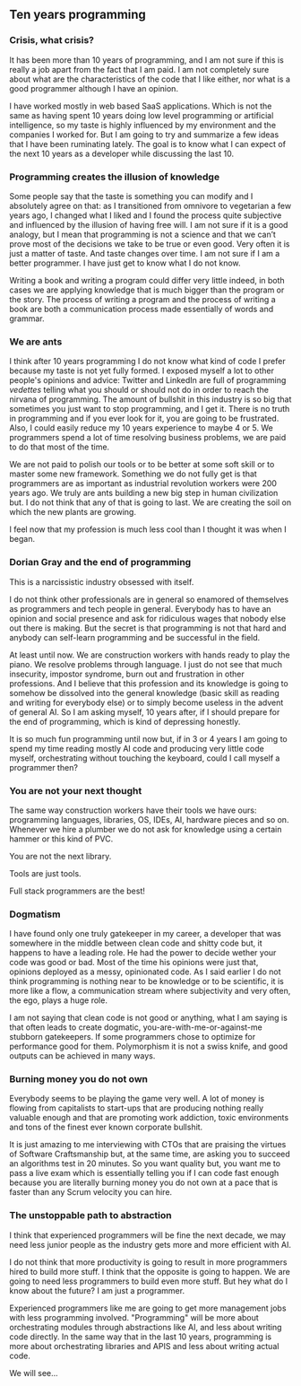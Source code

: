 ## Ten years programming

### Crisis, what crisis?

It has been more than 10 years of programming, and I am not sure if this is really a job apart from the fact that I am paid. I am not completely sure about what are the characteristics of the code that I like either, nor what is a good programmer although I have an opinion. 

I have worked mostly in web based SaaS applications. Which is not the same as having spent 10 years doing low level programming or artificial intelligence, so my taste is highly influenced by my environment and the companies I worked for. But I am going to try and summarize a few ideas that I have been ruminating  lately. The goal is to know what I can expect of the next 10 years as a developer while discussing the last 10.

### Programming creates the illusion of knowledge

Some people say that the taste is something you can modify and I absolutely agree on that: as I transitioned from omnivore to vegetarian a few years ago, I changed what I liked and I found the process quite subjective and influenced by the illusion of having free will. I am not sure if it is a good  analogy, but I mean that programming is not a science and that we can’t prove most of the decisions we take to be true or even good. Very often it is just a matter of taste. And taste changes over time. I am not sure if I am a better programmer. I have just get to know what I do not know.

Writing a book and writing a program could differ very little indeed, in both cases we are applying knowledge that is much bigger than the program or the story. The process of writing a program and the process of writing a book are both a communication process made essentially of words and grammar.

### We are ants

I think after 10 years programming I do not know what kind of code I prefer because my taste is not yet fully formed. I exposed myself a lot to other people's opinions and advice: Twitter and LinkedIn are full of programming _vedettes_ telling what you should or should not do in order to reach the nirvana of programming. The amount of bullshit in this industry is so big that sometimes you just want to stop programming, and I get it. There is no truth in programming and if you ever look for it, you are going to be frustrated. Also, I could easily reduce my 10 years experience to maybe 4 or 5. We programmers spend a lot of time resolving business problems, we are paid to do that most of the time. 

We are not paid to polish our tools or to be better at some soft skill or to master some new framework. Something we do not fully get is that programmers are  as important as industrial revolution workers were 200 years ago. We truly are ants building a new big step in human civilization but. I do not think that any of that is going to last. We are creating the soil on which the 
new plants are growing.

I feel now that my profession is much less cool than I thought it was when I began.

### Dorian Gray and the end of programming

This is a narcissistic industry obsessed with itself.  

I do not think other professionals are in general so enamored of themselves as programmers and tech people in general. Everybody has to have an opinion and social presence and ask for ridiculous wages that nobody else out there is making. But the secret is that programming is not that hard and anybody can self-learn programming and be successful in the field. 

At least until now. We are construction workers with hands ready to play the piano. We resolve problems through language. I just do not see that much insecurity, impostor syndrome, burn out and frustration in other professions. And I believe that this profession and its knowledge is going to somehow be dissolved into the general knowledge (basic skill as reading and writing for everybody else) or to simply become useless in the advent of general AI. So I am asking myself, 10 years after, if I should prepare for the end of programming, which is kind of depressing honestly. 

It is so much fun programming until now but, if in 3 or 4 years I am going to spend my time reading mostly AI code and producing very little code myself, orchestrating without touching the keyboard, could I call myself a programmer then?

### You are not your next thought

The same way construction workers have their tools we have ours: programming languages, libraries, OS, IDEs, AI, hardware pieces and so on. Whenever we hire a plumber we do not ask for knowledge using a certain hammer or this kind of PVC.

You are not the next library. 

Tools are just tools.

Full stack programmers are the best!

### Dogmatism

I have found only one truly gatekeeper in my career, a developer that was somewhere in the middle between clean code and shitty code but, it happens to have a leading role. He had the power to decide wether your code was good or bad. Most of the time his opinions were just that, opinions deployed as a messy, opinionated code. As I said earlier I do not think programming is nothing near to be knowledge or to be scientific, it is more like a flow, a communication stream where subjectivity and very often, the ego, plays a huge role. 

I am not saying that clean code is not good or anything, what I am saying is that often leads to create dogmatic, you-are-with-me-or-against-me stubborn gatekeepers. If some programmers chose to optimize for performance good for them. Polymorphism it is not a swiss knife, and good outputs can be achieved in many ways.

### Burning money you do not own

Everybody seems to be playing the game very well. A lot of money is flowing from capitalists to start-ups that are producing nothing really valuable enough and that are promoting work addiction, toxic environments and tons of the finest ever known corporate bullshit.  

It is just amazing to me interviewing with CTOs that are praising the virtues of Software Craftsmanship but, at the same time, are asking you to succeed an algorithms test in 20 minutes. So you want quality but, you want me to pass a live exam which is essentially telling you if I can code fast enough because you are literally burning money you do not own at a pace that is faster than any Scrum velocity you can hire.

### The unstoppable path to abstraction

I think that experienced programmers will be fine the next decade, we may need less junior people as the industry gets more and more efficient with AI.

I do not think that more productivity is going to result in more programmers hired to build more stuff. I think that the opposite is going to happen. We are going to need less programmers to build even more stuff. But hey what do I know about the future? I am just a programmer.

Experienced programmers like me are going to get more management jobs with less programming involved. "Programming" will be more about orchestrating modules through abstractions like AI, and less about writing code directly. In the same way that in the last 10 years, programming is more about orchestrating libraries and APIS and less about writing actual code.

We will see...